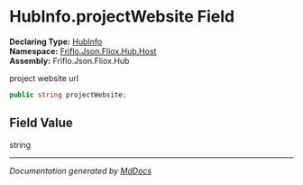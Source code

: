 ﻿<!--  
  <auto-generated>   
    The contents of this file were generated by a tool.  
    Changes to this file may be list if the file is regenerated  
  </auto-generated>   
-->

# HubInfo.projectWebsite Field

**Declaring Type:** [HubInfo](../index.md)  
**Namespace:** [Friflo.Json.Fliox.Hub.Host](../../index.md)  
**Assembly:** Friflo.Json.Fliox.Hub

project website url

```csharp
public string projectWebsite;
```

## Field Value

string

___

*Documentation generated by [MdDocs](https://github.com/ap0llo/mddocs)*

